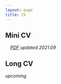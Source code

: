 ```yaml
---
layout: page
title: CV
---
```


## Mini CV
&nbsp; &nbsp; [*PDF*](./CVguo2p202201.pdf)
*updated 2021.09*

## Long CV 
*upcoming*
